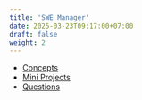 ```yaml
---
title: 'SWE Manager'
date: 2025-03-23T09:17:00+07:00
draft: false
weight: 2
---
```


- [Concepts](./concepts/)
- [Mini Projects](./mini-projects/)
- [Questions](./questions/)
